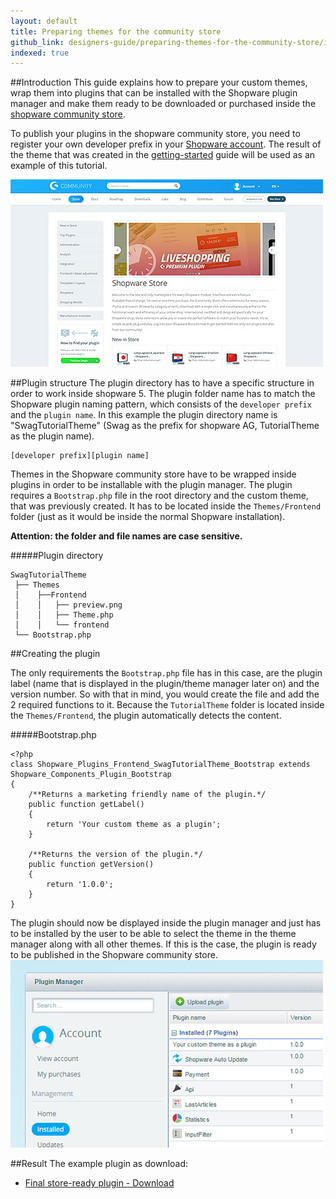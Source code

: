 ```yaml
---
layout: default
title: Preparing themes for the community store
github_link: designers-guide/preparing-themes-for-the-community-store/index.md
indexed: true
---
```


##Introduction
This guide explains how to prepare your custom themes, wrap them into plugins that can be installed with the Shopware plugin manager and make them ready to be downloaded or purchased inside the [shopware community store](http://store.shopware.com/en/).

To publish your plugins in the shopware community store, you need to register your own developer prefix in your [Shopware account](https://account.shopware.com). The result of the theme that was created in the [getting-started](../getting-started/) guide will be used as an example of this tutorial.

![community store image](img-store.jpg)

##Plugin structure
The plugin directory has to have a specific structure in order to work inside shopware 5. The plugin folder name has to match the Shopware plugin naming pattern, which consists of the `developer prefix` and the `plugin name`. In this example the plugin directory name is "SwagTutorialTheme" (Swag as the prefix for shopware AG, TutorialTheme as the plugin name).

```
[developer prefix][plugin name]
```

Themes in the Shopware community store have to be wrapped inside plugins in order to be installable with the plugin manager. The plugin requires a `Bootstrap.php` file in the root directory and the custom theme, that was previously created. It has to be located inside the `Themes/Frontend` folder (just as it would be inside the normal Shopware installation). 

**Attention: the folder and file names are case sensitive.**


#####Plugin directory
```
SwagTutorialTheme
 ├── Themes
 │    ├──Frontend
 │    │   ├── preview.png
 │    │   ├── Theme.php
 │    │   └── frontend
 └── Bootstrap.php
```

##Creating the plugin

The only requirements the `Bootstrap.php` file has in this case, are the plugin label (name that is displayed in the plugin/theme manager later on) and the version number. So with that in mind, you would create the file and add the 2 required functions to it. Because the `TutorialTheme` folder is located inside the `Themes/Frontend`, the plugin automatically detects the content.

#####Bootstrap.php
```
<?php
class Shopware_Plugins_Frontend_SwagTutorialTheme_Bootstrap extends Shopware_Components_Plugin_Bootstrap
{
    /**Returns a marketing friendly name of the plugin.*/
    public function getLabel()
    {
        return 'Your custom theme as a plugin';
    }

    /**Returns the version of the plugin.*/
    public function getVersion()
    {
        return '1.0.0';
    }
}
```

The plugin should now be displayed inside the plugin manager and just has to be installed by the user to be able to select the theme in the theme manager along with all other themes. If this is the case, the plugin is ready to be published in the Shopware community store. 
![Inside the plugin manager](img-pm.jpg)

##Result
The example plugin as download:

+   [Final store-ready plugin - Download](SwagTutorialTheme.zip)